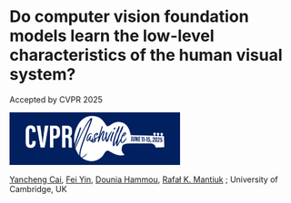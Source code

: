 # Do computer vision foundation models learn the low-level characteristics of the human visual system?
Accepted by CVPR 2025

<img src="images/cvpr-navbar-logo-2.png" width="300"/>

<a href="https://caiyancheng.github.io/academic.html">Yancheng Cai</a>,
<a href="https://feiiyin.github.io/">Fei Yin</a>,
<a href="https://www.cst.cam.ac.uk/people/dh706">Dounia Hammou</a>,
<a href="https://www.cl.cam.ac.uk/~rkm38/">Rafał K. Mantiuk</a>
; University of Cambridge, UK
